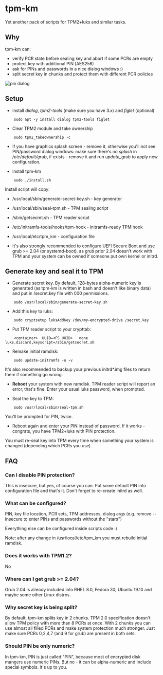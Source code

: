# tpm-km

Yet another pack of scripts for TPM2+luks and similar tasks.

## Why

tpm-km can:

* verify PCR state before sealing key and abort if some PCRs are empty
* protect key with additional PIN (AES256)
* ask for PINs and passwords in a nice dialog windows :)
* split secret key in chunks and protect them with different PCR policies

![pin dialog](https://github.com/alttch/tpm-km/blob/master/images/dialog.png?raw=true)

## Setup

* Install *dialog*, *tpm2-tools* (make sure you have 3.x) and *figlet*
  (optional)

```shell
    sudo apt -y install dialog tpm2-tools figlet
```

* Clear TPM2 module and take ownership

```shell
    sudo tpm2_takeownership -c
```

* If you have graphics splash screen - remove it, otherwise you'll not see
  PIN/password dialog windows: make sure there's no *splash* in
  */etc/default/grub*, if exists - remove it and run *update_grub* to apply new
  configuration.

* Install tpm-km

```shell
    sudo ./install.sh
```

Install script will copy:

* /usr/local/sbin/generate-secret-key.sh - key generator
* /usr/local/sbin/seal-tpm.sh - TPM sealing script
* /sbin/getsecret.sh - TPM reader script
* /etc/initramfs-tools/hooks/tpm-hook - initramfs-ready TPM hook
* /usr/local/etc/tpm_km - configuration file

* It's also strongly recommended to configure UEFI Secure Boot and use grub >=
  2.04 (or systemd-boot), as grub prior 2.04 doesn't work with TPM and your
  system can be owned if someone put own kernel or initrd.

## Generate key and seal it to TPM

* Generate secret key. By default, 128-bytes alpha-numeric key is generated (as
  tpm-km is written in bash and doesn't like binary data) and put in
  /secret.key file with 000 permissions.

```shell
    sudo /usr/local/sbin/generate-secret-key.sh
```

* Add this key to luks:

```shell
    sudo cryptsetup luksAddKey /dev/my-encrypted-drive /secret.key
```

* Put TPM reader script to your crypttab:

```
    <container>  UUID=<FS_UUID>   none    luks,discard,keyscript=/sbin/getsecret.sh
```

* Remake initial ramdisk:

```shell
    sudo update-initramfs -u -v
```

It's also recommended to backup your previous initrd\*.img files to return them
if something go wrong.

* **Reboot** your system with new ramdisk. TPM reader script will report an
  error, that's fine. Enter your usual luks password, when prompted.

* Seal the key to TPM:

```shell
    sudo /usr/local/sbin/seal-tpm.sh
```

You'll be prompted for PIN, twice.

* Reboot again and enter your PIN instead of password. If it works - congrats,
  you have TPM2+luks with PIN protection.

You must re-seal key into TPM every time when something your system is changed
(depending which PCRs you use).

## FAQ

### Can I disable PIN protection?

This is insecure, but yes, of course you can. Put some default PIN into
configuration file and that's it. Don't forget to re-create initrd as well.

### What can be configured?

PIN, key file location, PCR sets, TPM addresses, dialog args (e.g. remove
--insecure to enter PINs and passwords without the "stars")

Everything else can be configured inside scripts code :)

Note: after any change in /usr/local/etc/tpm_km you must rebuild initial
ramdisk.

### Does it works with TPM1.2?

No

### Where can I get grub >= 2.04?

Grub 2.04 is already included into RHEL 8.0, Fedora 30, Ubuntu 19.10 and maybe
some other Linux distros. 

### Why secret key is being split?

By default, tpm-km splits key in 2 chunks. TPM 2.0 specification doesn't
allow TPM policy with more than 8 PCRs at once. With 2 chunks you can use
almost all filled PCRs and make system protection much stronger. Just make sure
PCRs 0,2,4,7 (and 9 for grub) are present in both sets.

### Should PIN be only numeric?

In tpm-km, PIN is just called "PIN", because most of encrypted disk mangers use
numeric PINs. But no - it can be alpha-numeric and include special symbols.
It's up to you.
